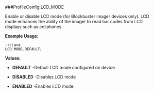 ###ProfileConfig.LCD_MODE

Enable or disable LCD mode (for Blockbuster imager devices only).
 LCD mode enhances the ability of the imager to read bar codes from LCD displays such as cellphones.

 

**Example Usage:**
	
	:::java	
	LCD_MODE.DEFAULT;


**Values:**

* **DEFAULT** -Default LCD mode configured on device

* **DISABLED** -Disables LCD mode

* **ENABLED** -Enables LCD mode.

